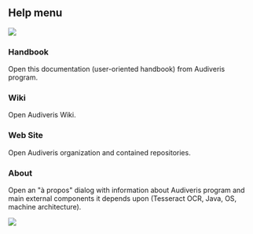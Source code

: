 ## Help menu

![](/assets/help_menu.png)

### Handbook

Open this documentation (user-oriented handbook) from Audiveris program.

### Wiki

Open Audiveris Wiki.

### Web Site

Open Audiveris organization and contained repositories.

### About

Open an "à propos" dialog with information about Audiveris program and main external components
it depends upon (Tesseract OCR, Java, OS, machine architecture).

![](/assets/about_dialog.png)
